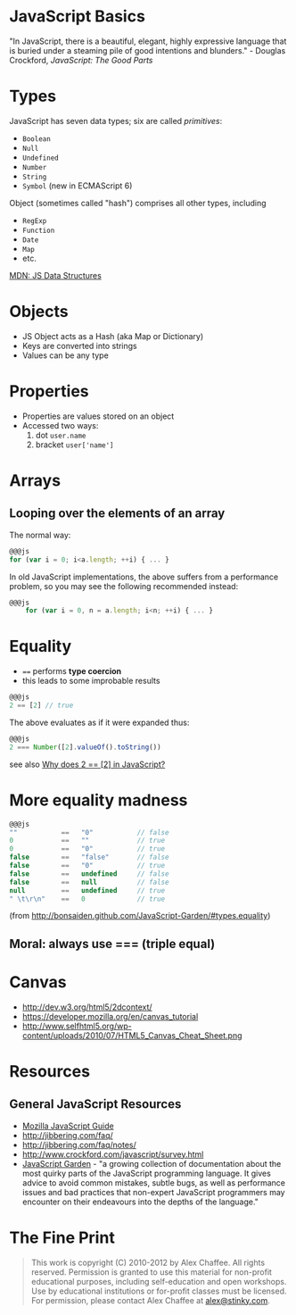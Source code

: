 # JavaScript Basics

"In JavaScript, there is a beautiful, elegant, highly expressive language that is buried under a steaming pile of good intentions and blunders." - Douglas Crockford, *JavaScript: The Good Parts*

# Types

JavaScript has seven data types; six are called *primitives*:

* `Boolean`
* `Null`
* `Undefined`
* `Number`
* `String`
* `Symbol` (new in ECMAScript 6)

Object (sometimes called "hash") comprises all other types, including

* `RegExp`
* `Function`
* `Date`
* `Map`
* etc.

[MDN: JS Data Structures](https://developer.mozilla.org/en-US/docs/Web/JavaScript/Data_structures)

# Objects

* JS Object acts as a Hash (aka Map or Dictionary)
* Keys are converted into strings
* Values can be any type

# Properties

* Properties are values stored on an object
* Accessed two ways:
  1. dot `user.name`
  2. bracket `user['name']`

# Arrays

## Looping over the elements of an array

The normal way:

```js
@@@js
for (var i = 0; i<a.length; ++i) { ... }
```

In old JavaScript implementations, the above suffers from a performance problem, so you may see the following recommended instead:

```js
@@@js
    for (var i = 0, n = a.length; i<n; ++i) { ... }
```

# Equality

* `==` performs **type coercion**
* this leads to some improbable results

```js
@@@js
2 == [2] // true
```

The above evaluates as if it were expanded thus:

```js
@@@js
2 === Number([2].valueOf().toString())
```

see also [Why does 2 == [2] in JavaScript?
](http://stackoverflow.com/questions/1724255/why-does-2-2-in-javascript)

# More equality madness

```js
@@@js
""           ==   "0"           // false
0            ==   ""            // true
0            ==   "0"           // true
false        ==   "false"       // false
false        ==   "0"           // true
false        ==   undefined     // false
false        ==   null          // false
null         ==   undefined     // true
" \t\r\n"    ==   0             // true
```

(from <http://bonsaiden.github.com/JavaScript-Garden/#types.equality>)

## Moral: always use === (triple equal)

# Canvas

* http://dev.w3.org/html5/2dcontext/
* https://developer.mozilla.org/en/canvas_tutorial
* http://www.selfhtml5.org/wp-content/uploads/2010/07/HTML5_Canvas_Cheat_Sheet.png

# Resources

## General JavaScript Resources

* [Mozilla JavaScript Guide](http://developer.mozilla.org/en/JavaScript/Guide)
* <http://jibbering.com/faq/>
* <http://jibbering.com/faq/notes/>
* <http://www.crockford.com/javascript/survey.html>
* [JavaScript Garden](http://bonsaiden.github.com/JavaScript-Garden/) - "a growing collection of documentation about the most quirky parts of the JavaScript programming language. It gives advice to avoid common mistakes, subtle bugs, as well as performance issues and bad practices that non-expert JavaScript programmers may encounter on their endeavours into the depths of the language."


# The Fine Print

> This work is copyright (C) 2010-2012 by Alex Chaffee. All rights reserved. Permission is granted to use this material for non-profit educational purposes, including self-education and open workshops. Use by educational institutions or for-profit classes must be licensed. For permission, please contact Alex Chaffee at alex@stinky.com.
